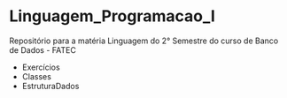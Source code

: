 # Linguagem_Programacao_I
Repositório para a matéria Linguagem do 2° Semestre do curso de Banco de Dados - FATEC

* Exercícios
* Classes
* EstruturaDados
